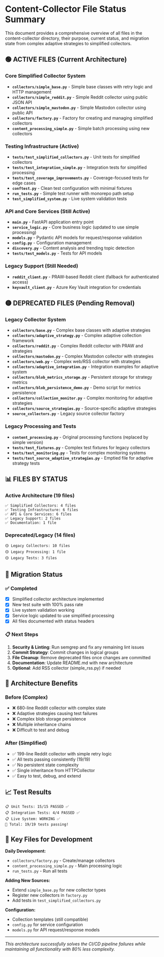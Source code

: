 # Content-Collector File Status Summary

This document provides a comprehensive overview of all files in the content-collector directory, their purpose, current status, and migration state from complex adaptive strategies to simplified collectors.

## 🟢 ACTIVE FILES (Current Architecture)

### Core Simplified Collector System
- **`collectors/simple_base.py`** - Simple base classes with retry logic and HTTP management
- **`collectors/simple_reddit.py`** - Simple Reddit collector using public JSON API
- **`collectors/simple_mastodon.py`** - Simple Mastodon collector using public API
- **`collectors/factory.py`** - Factory for creating and managing simplified collectors
- **`content_processing_simple.py`** - Simple batch processing using new collectors

### Testing Infrastructure (Active)
- **`tests/test_simplified_collectors.py`** - Unit tests for simplified collectors
- **`tests/test_integration_simple.py`** - Integration tests for simplified processing
- **`tests/test_coverage_improvements.py`** - Coverage-focused tests for edge cases
- **`conftest.py`** - Clean test configuration with minimal fixtures
- **`run_tests.py`** - Simple test runner with monorepo path setup
- **`test_simplified_system.py`** - Live system validation tests

### API and Core Services (Still Active)
- **`main.py`** - FastAPI application entry point
- **`service_logic.py`** - Core business logic (updated to use simple processing)
- **`models.py`** - Pydantic API models for request/response validation
- **`config.py`** - Configuration management
- **`discovery.py`** - Content analysis and trending topic detection
- **`tests/test_models.py`** - Tests for API models

### Legacy Support (Still Needed)
- **`reddit_client.py`** - PRAW-based Reddit client (fallback for authenticated access)
- **`keyvault_client.py`** - Azure Key Vault integration for credentials

## 🟡 DEPRECATED FILES (Pending Removal)

### Legacy Collector System
- **`collectors/base.py`** - Complex base classes with adaptive strategies
- **`collectors/adaptive_strategy.py`** - Complex adaptive collection framework
- **`collectors/reddit.py`** - Complex Reddit collector with PRAW and strategies
- **`collectors/mastodon.py`** - Complex Mastodon collector with strategies
- **`collectors/web.py`** - Complex web/RSS collector with strategies
- **`collectors/adaptive_integration.py`** - Integration examples for adaptive system
- **`collectors/blob_metrics_storage.py`** - Persistent storage for strategy metrics
- **`collectors/blob_persistence_demo.py`** - Demo script for metrics persistence
- **`collectors/collection_monitor.py`** - Complex monitoring for adaptive strategies
- **`collectors/source_strategies.py`** - Source-specific adaptive strategies
- **`source_collectors.py`** - Legacy source collector factory

### Legacy Processing and Tests
- **`content_processing.py`** - Original processing functions (replaced by simple version)
- **`tests/test_fixtures.py`** - Complex test fixtures for legacy collectors
- **`tests/test_monitoring.py`** - Tests for complex monitoring systems
- **`tests/test_source_adaptive_strategies.py`** - Emptied file for adaptive strategy tests

## 📊 FILES BY STATUS

### Active Architecture (19 files)
```
✅ Simplified Collectors: 4 files
✅ Testing Infrastructure: 6 files  
✅ API & Core Services: 6 files
✅ Legacy Support: 2 files
✅ Documentation: 1 file
```

### Deprecated/Legacy (14 files)
```
🟡 Legacy Collectors: 10 files
🟡 Legacy Processing: 1 file
🟡 Legacy Tests: 3 files
```

## 🚀 Migration Status

### ✅ Completed
- [x] Simplified collector architecture implemented
- [x] New test suite with 100% pass rate
- [x] Live system validation working
- [x] Service logic updated to use simplified processing
- [x] All files documented with status headers

### 📋 Next Steps
1. **Security & Linting**: Run semgrep and fix any remaining lint issues
2. **Commit Strategy**: Commit changes in logical groups
3. **File Cleanup**: Remove deprecated files once changes are committed
4. **Documentation**: Update README.md with new architecture
5. **Optional**: Add RSS collector (simple_rss.py) if needed

## 🔄 Architecture Benefits

### Before (Complex)
- ❌ 680-line Reddit collector with complex state
- ❌ Adaptive strategies causing test failures
- ❌ Complex blob storage persistence
- ❌ Multiple inheritance chains
- ❌ Difficult to test and debug

### After (Simplified)
- ✅ 199-line Reddit collector with simple retry logic
- ✅ All tests passing consistently (19/19)
- ✅ No persistent state complexity
- ✅ Single inheritance from HTTPCollector
- ✅ Easy to test, debug, and extend

## 📈 Test Results
```
📋 Unit Tests: 15/15 PASSED ✅
📋 Integration Tests: 4/4 PASSED ✅  
📋 Live System: WORKING ✅
🎉 Total: 19/19 tests passing!
```

## 🎯 Key Files for Development

**Daily Development:**
- `collectors/factory.py` - Create/manage collectors
- `content_processing_simple.py` - Main processing logic
- `run_tests.py` - Run all tests

**Adding New Sources:**
- Extend `simple_base.py` for new collector types
- Register new collectors in `factory.py`
- Add tests in `test_simplified_collectors.py`

**Configuration:**
- Collection templates (still compatible)
- `config.py` for service configuration
- `models.py` for API request/response models

---

*This architecture successfully solves the CI/CD pipeline failures while maintaining all functionality with 80% less complexity.*
